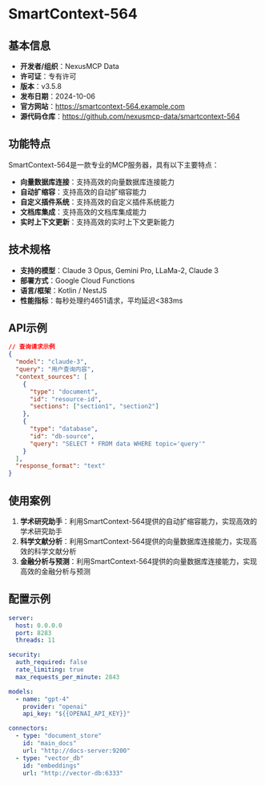 # SmartContext-564

## 基本信息

- **开发者/组织**：NexusMCP Data
- **许可证**：专有许可
- **版本**：v3.5.8
- **发布日期**：2024-10-06
- **官方网站**：https://smartcontext-564.example.com
- **源代码仓库**：https://github.com/nexusmcp-data/smartcontext-564

## 功能特点

SmartContext-564是一款专业的MCP服务器，具有以下主要特点：

- **向量数据库连接**：支持高效的向量数据库连接能力
- **自动扩缩容**：支持高效的自动扩缩容能力
- **自定义插件系统**：支持高效的自定义插件系统能力
- **文档库集成**：支持高效的文档库集成能力
- **实时上下文更新**：支持高效的实时上下文更新能力


## 技术规格

- **支持的模型**：Claude 3 Opus, Gemini Pro, LLaMa-2, Claude 3
- **部署方式**：Google Cloud Functions
- **语言/框架**：Kotlin / NestJS
- **性能指标**：每秒处理约4651请求，平均延迟<383ms

## API示例

```json
// 查询请求示例
{
  "model": "claude-3",
  "query": "用户查询内容",
  "context_sources": [
    {
      "type": "document",
      "id": "resource-id",
      "sections": ["section1", "section2"]
    },
    {
      "type": "database",
      "id": "db-source",
      "query": "SELECT * FROM data WHERE topic='query'"
    }
  ],
  "response_format": "text"
}
```

## 使用案例

1. **学术研究助手**：利用SmartContext-564提供的自动扩缩容能力，实现高效的学术研究助手
2. **科学文献分析**：利用SmartContext-564提供的向量数据库连接能力，实现高效的科学文献分析
3. **金融分析与预测**：利用SmartContext-564提供的向量数据库连接能力，实现高效的金融分析与预测


## 配置示例

```yaml
server:
  host: 0.0.0.0
  port: 8283
  threads: 11

security:
  auth_required: false
  rate_limiting: true
  max_requests_per_minute: 2843

models:
  - name: "gpt-4"
    provider: "openai"
    api_key: "${{OPENAI_API_KEY}}"

connectors:
  - type: "document_store"
    id: "main_docs"
    url: "http://docs-server:9200"
  - type: "vector_db"
    id: "embeddings"
    url: "http://vector-db:6333"
```